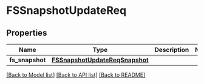 # FSSnapshotUpdateReq

## Properties
Name | Type | Description | Notes
------------ | ------------- | ------------- | -------------
**fs_snapshot** | [**FSSnapshotUpdateReqSnapshot**](FSSnapshotUpdateReqSnapshot.md) |  | 

[[Back to Model list]](../README.md#documentation-for-models) [[Back to API list]](../README.md#documentation-for-api-endpoints) [[Back to README]](../README.md)


